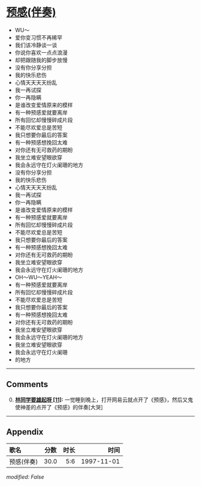 # [预感(伴奏)](https://music.163.com/song?id=67834)

* WU～
* 爱你变习惯不再稀罕
* 我们该冷静谈一谈
* 你说你喜欢一点点浪漫
* 却把跟随我的脚步放慢
* 没有你分享分担
* 我的快乐悲伤
* 心情天天天天纷乱
* 我一再试探
* 你一再隐瞒
* 是谁改变爱情原来的模样
* 有一种预感爱就要离岸
* 所有回忆却慢慢碎成片段
* 不能尽欢爱总是苦短
* 我只想要你最后的答案
* 有一种预感想挽回太难
* 对你还有无可救药的期盼
* 我坐立难安望眼欲穿
* 我会永远守在灯火阑珊的地方
* 没有你分享分担
* 我的快乐悲伤
* 心情天天天天纷乱
* 我一再试探
* 你一再隐瞒
* 是谁改变爱情原来的模样
* 有一种预感爱就要离岸
* 所有回忆却慢慢碎成片段
* 不能尽欢爱总是苦短
* 我只想要你最后的答案
* 有一种预感想挽回太难
* 对你还有无可救药的期盼
* 我坐立难安望眼欲穿
* 我会永远守在灯火阑珊的地方
* OH～WU～YEAH～
* 有一种预感爱就要离岸
* 所有回忆却慢慢碎成片段
* 不能尽欢爱总是苦短
* 我只想要你最后的答案
* 有一种预感想挽回太难
* 对你还有无可救药的期盼
* 我坐立难安望眼欲穿
* 我会永远守在灯火阑珊的地方
* 我坐立难安望眼欲穿
* 我会永远守在灯火阑珊
* 的地方


---

## Comments
0. **[林同学要雄起呀 \[11\]](https://music.163.com/#/user/home?id=79479947):** 一觉睡到晚上，打开网易云就点开了《预感》，然后又鬼使神差的点开了《预感》的伴奏[大哭]



---

## Appendix

|歌名|分数|时长|时间|
|:---|:---:|---:|---:|
|预感(伴奏)|30.0|5:6|1997-11-01

*modified: False*